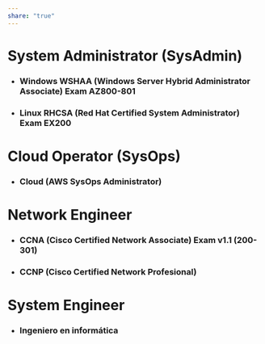 ```yaml
---
share: "true"
---
```

# System Administrator (SysAdmin)
* ### Windows WSHAA (Windows Server Hybrid Administrator Associate) Exam AZ800-801
* ### Linux RHCSA (Red Hat Certified System Administrator) Exam EX200
# Cloud Operator (SysOps)
* ### Cloud (AWS SysOps Administrator) 
# Network Engineer
* ### CCNA (Cisco Certified Network Associate) Exam v1.1 (200-301)
* ### CCNP (Cisco Certified Network Profesional)
# System Engineer
 * ### Ingeniero en informática
 